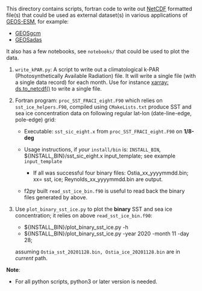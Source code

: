 This directory contains scripts, fortran code to write out [NetCDF](https://www.unidata.ucar.edu/software/netcdf/) formatted file(s) that could be
used as external dataset(s) in various applications of [GEOS-ESM](https://github.com/GEOS-ESM), for example:
- [GEOSgcm](https://github.com/GEOS-ESM/GEOSgcm)
- [GEOSadas](https://github.com/GEOS-ESM/GEOSadas)

It also has a few notebooks, see `notebooks/` that could be used to plot the data.

1. `write_kPAR.py`: A script to write out a climatological k-PAR (Photosynthetically Available Radiation) file.
   It will write a single file (with a single data record) for each month.
   Use for instance [xarray: ds.to_netcdf()](https://xarray.pydata.org/en/stable/generated/xarray.Dataset.to_netcdf.html) to write a single file.

2. Fortran program: `proc_SST_FRACI_eight.F90` which relies on `sst_ice_helpers.F90`, compiled using `CMakeLists.txt` produce
   SST and sea ice concentration data on following regular lat-lon (date-line-edge, pole-edge) grid:
   - Executable: `sst_sic_eight.x` from `proc_SST_FRACI_eight.F90` on **1/8-deg**
   - Usage instructions, if _your_ `install/bin` is: `INSTALL_BIN`,
     ${INSTALL_BIN}/sst_sic_eight.x input_template; see example `input_template`
     - If all was successful four binary files: Ostia_xx_yyyymmdd.bin; xx= sst, ice; Reynolds_xx_yyyymmdd.bin are output.

   - f2py built `read_sst_ice_bin.f90` is useful to read back the binary files generated by above.

3. Use `plot_binary_sst_ice.py` to plot the **binary** SST and sea ice concentration; it relies on above `read_sst_ice_bin.f90`:

     - ${INSTALL_BIN}/plot_binary_sst_ice.py -h
     - ${INSTALL_BIN}/plot_binary_sst_ice.py -year 2020 -month 11 -day 28; 

     assuming `Ostia_sst_20201128.bin, Ostia_ice_20201128.bin` are in _current_ path.


**Note**:
 - For all python scripts, python3 or later version is needed.
